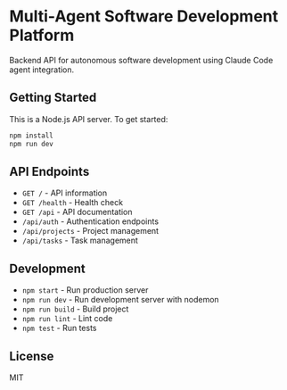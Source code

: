 # Multi-Agent Software Development Platform

Backend API for autonomous software development using Claude Code agent integration.

## Getting Started

This is a Node.js API server. To get started:

```bash
npm install
npm run dev
```

## API Endpoints

- `GET /` - API information
- `GET /health` - Health check
- `GET /api` - API documentation
- `/api/auth` - Authentication endpoints
- `/api/projects` - Project management
- `/api/tasks` - Task management

## Development

- `npm start` - Run production server
- `npm run dev` - Run development server with nodemon
- `npm run build` - Build project
- `npm run lint` - Lint code
- `npm test` - Run tests

## License

MIT